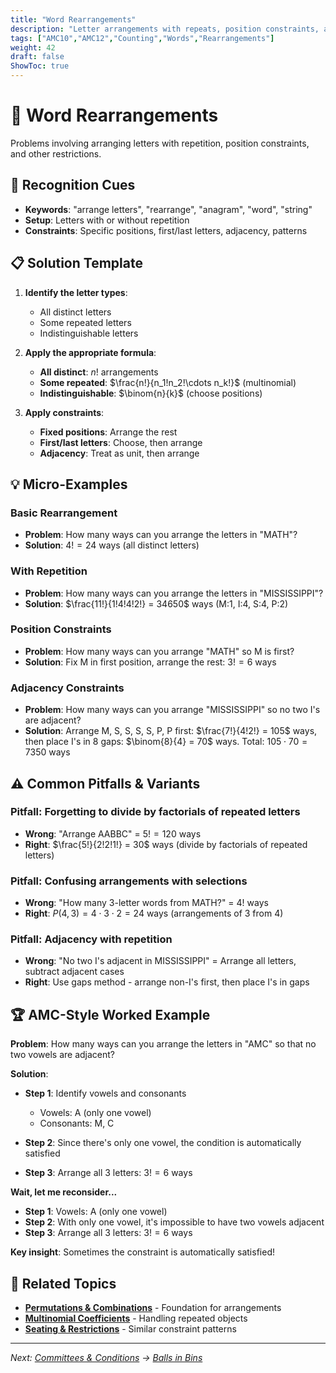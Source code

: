 ```yaml
---
title: "Word Rearrangements"
description: "Letter arrangements with repeats, position constraints, and first/last letter restrictions."
tags: ["AMC10","AMC12","Counting","Words","Rearrangements"]
weight: 42
draft: false
ShowToc: true
---
```


# 📝 Word Rearrangements

Problems involving arranging letters with repetition, position constraints, and other restrictions.

## 🎯 Recognition Cues

- **Keywords**: "arrange letters", "rearrange", "anagram", "word", "string"
- **Setup**: Letters with or without repetition
- **Constraints**: Specific positions, first/last letters, adjacency, patterns

## 📋 Solution Template

1. **Identify the letter types**:
   - All distinct letters
   - Some repeated letters
   - Indistinguishable letters

2. **Apply the appropriate formula**:
   - **All distinct**: $n!$ arrangements
   - **Some repeated**: $\frac{n!}{n_1!n_2!\cdots n_k!}$ (multinomial)
   - **Indistinguishable**: $\binom{n}{k}$ (choose positions)

3. **Apply constraints**:
   - **Fixed positions**: Arrange the rest
   - **First/last letters**: Choose, then arrange
   - **Adjacency**: Treat as unit, then arrange

## 💡 Micro-Examples

### Basic Rearrangement
- **Problem**: How many ways can you arrange the letters in "MATH"?
- **Solution**: $4! = 24$ ways (all distinct letters)

### With Repetition
- **Problem**: How many ways can you arrange the letters in "MISSISSIPPI"?
- **Solution**: $\frac{11!}{1!4!4!2!} = 34650$ ways (M:1, I:4, S:4, P:2)

### Position Constraints
- **Problem**: How many ways can you arrange "MATH" so M is first?
- **Solution**: Fix M in first position, arrange the rest: $3! = 6$ ways

### Adjacency Constraints
- **Problem**: How many ways can you arrange "MISSISSIPPI" so no two I's are adjacent?
- **Solution**: Arrange M, S, S, S, S, P, P first: $\frac{7!}{4!2!} = 105$ ways, then place I's in 8 gaps: $\binom{8}{4} = 70$ ways. Total: $105 \cdot 70 = 7350$ ways

## ⚠️ Common Pitfalls & Variants

### **Pitfall**: Forgetting to divide by factorials of repeated letters
- **Wrong**: "Arrange AABBC" = $5! = 120$ ways
- **Right**: $\frac{5!}{2!2!1!} = 30$ ways (divide by factorials of repeated letters)

### **Pitfall**: Confusing arrangements with selections
- **Wrong**: "How many 3-letter words from MATH?" = $4!$ ways
- **Right**: $P(4,3) = 4 \cdot 3 \cdot 2 = 24$ ways (arrangements of 3 from 4)

### **Pitfall**: Adjacency with repetition
- **Wrong**: "No two I's adjacent in MISSISSIPPI" = Arrange all letters, subtract adjacent cases
- **Right**: Use gaps method - arrange non-I's first, then place I's in gaps

## 🏆 AMC-Style Worked Example

**Problem**: How many ways can you arrange the letters in "AMC" so that no two vowels are adjacent?

**Solution**:
- **Step 1**: Identify vowels and consonants
  - Vowels: A (only one vowel)
  - Consonants: M, C
  
- **Step 2**: Since there's only one vowel, the condition is automatically satisfied
- **Step 3**: Arrange all 3 letters: $3! = 6$ ways

**Wait, let me reconsider...**
- **Step 1**: Vowels: A (only one vowel)
- **Step 2**: With only one vowel, it's impossible to have two vowels adjacent
- **Step 3**: Arrange all 3 letters: $3! = 6$ ways

**Key insight**: Sometimes the constraint is automatically satisfied!

## 🔗 Related Topics

- **[Permutations & Combinations](02-topics/permutations-combinations)** - Foundation for arrangements
- **[Multinomial Coefficients](02-topics/binomial-multinomial)** - Handling repeated objects
- **[Seating & Restrictions](seatings-restrictions)** - Similar constraint patterns

---

*Next: [Committees & Conditions](committees-and-conditions) → [Balls in Bins](balls-in-bins)*
